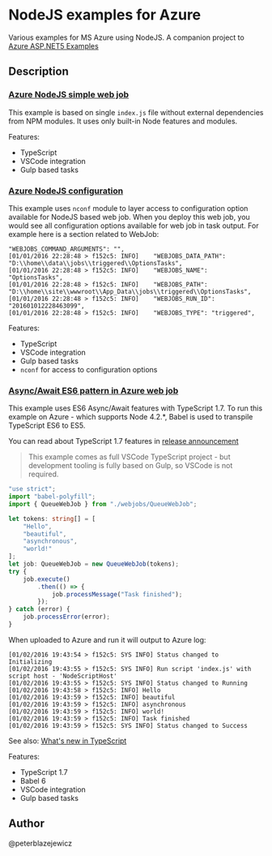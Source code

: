 # NodeJS examples for Azure

Various examples for MS Azure using NodeJS. A companion project to [Azure ASP.NET5 Examples](https://github.com/peterblazejewicz/azure-aspnet5-examples)

## Description

### [Azure NodeJS simple web job](/src/azure-web-job)

This example is based on single `index.js` file without external dependencies from NPM modules. It uses only built-in Node features and modules.

Features:
- TypeScript
- VSCode integration
- Gulp based tasks

### [Azure NodeJS configuration](/src/web-job-options)

This example uses `nconf` module to layer access to configuration option available for NodeJS based web job.
When you deploy this web job, you would see all configuration options available for web job in task output.
For example here is a section related to WebJob:
```
"WEBJOBS_COMMAND_ARGUMENTS": "",
[01/01/2016 22:28:48 > f152c5: INFO] 	"WEBJOBS_DATA_PATH": "D:\\home\\data\\jobs\\triggered\\OptionsTasks",
[01/01/2016 22:28:48 > f152c5: INFO] 	"WEBJOBS_NAME": "OptionsTasks",
[01/01/2016 22:28:48 > f152c5: INFO] 	"WEBJOBS_PATH": "D:\\home\\site\\wwwroot\\App_Data\\jobs\\triggered\\OptionsTasks",
[01/01/2016 22:28:48 > f152c5: INFO] 	"WEBJOBS_RUN_ID": "201601012228463099",
[01/01/2016 22:28:48 > f152c5: INFO] 	"WEBJOBS_TYPE": "triggered",
```

Features:
- TypeScript
- VSCode integration
- Gulp based tasks
- `nconf` for access to configuration options

### [Async/Await ES6 pattern in Azure web job](/src/async-es6-web-job)

This example uses ES6 Async/Await features with TypeScript 1.7.
To run this example on Azure - which supports Node 4.2.*, Babel is used to transpile TypeScript ES6 to ES5.

You can read about TypeScript 1.7 features in [release announcement](http://blogs.msdn.com/b/typescript/archive/2015/11/30/announcing-typescript-1-7.aspx)

> This example comes as full VSCode TypeScript project - but development tooling is fully based on Gulp, so VSCode is not required.

```ts
"use strict";
import "babel-polyfill";
import { QueueWebJob } from "./webjobs/QueueWebJob";

let tokens: string[] = [
    "Hello",
    "beautiful",
    "asynchronous",
    "world!"
];
let job: QueueWebJob = new QueueWebJob(tokens);
try {
    job.execute()
        .then(() => {
            job.processMessage("Task finished");
        });
} catch (error) {
    job.processError(error);
}
```

When uploaded to Azure and run it will output to Azure log:
```
[01/02/2016 19:43:54 > f152c5: SYS INFO] Status changed to Initializing
[01/02/2016 19:43:55 > f152c5: SYS INFO] Run script 'index.js' with script host - 'NodeScriptHost'
[01/02/2016 19:43:55 > f152c5: SYS INFO] Status changed to Running
[01/02/2016 19:43:58 > f152c5: INFO] Hello
[01/02/2016 19:43:59 > f152c5: INFO] beautiful
[01/02/2016 19:43:59 > f152c5: INFO] asynchronous
[01/02/2016 19:43:59 > f152c5: INFO] world!
[01/02/2016 19:43:59 > f152c5: INFO] Task finished
[01/02/2016 19:43:59 > f152c5: SYS INFO] Status changed to Success
```

See also: [What's new in TypeScript](https://github.com/Microsoft/TypeScript/wiki/What's-new-in-TypeScript#typescript-17)

Features:
- TypeScript 1.7
- Babel 6
- VSCode integration
- Gulp based tasks

## Author
@peterblazejewicz
